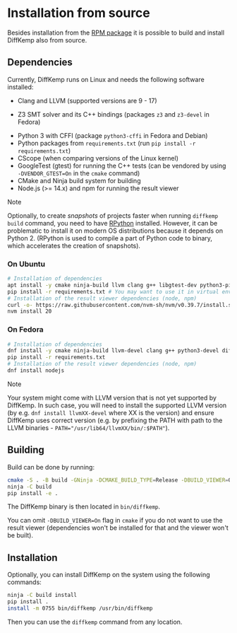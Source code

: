 # Installation from source

Besides installation from the [RPM package](https://copr.fedorainfracloud.org/coprs/viktormalik/diffkemp/)
it is possible to build and install DiffKemp also from source.

## Dependencies

Currently, DiffKemp runs on Linux and needs the following software installed:

- Clang and LLVM (supported versions are 9 - 17)
* Z3 SMT solver and its C++ bindings (packages `z3` and `z3-devel` in Fedora)
- Python 3 with CFFI (package `python3-cffi` in Fedora and Debian)
- Python packages from `requirements.txt` (run `pip install -r requirements.txt`)
- CScope (when comparing versions of the Linux kernel)
- GoogleTest (gtest) for running the C++ tests (can be vendored by using
  `-DVENDOR_GTEST=On` in the `cmake` command)
- CMake and Ninja build system for building
- Node.js (>= 14.x) and npm for running the result viewer

> [!NOTE]
> Optionally, to create *snapshots* of projects faster when running `diffkemp build`
> command, you need to have [RPython](https://rpython.readthedocs.io/en/latest/)
> installed. However, it can be problematic to install it on modern OS
> distributions because it depends on Python 2.
> (RPython is used to compile a part of Python code to binary, which accelerates
> the creation of snapshots).

### On Ubuntu

```sh
# Installation of dependencies
apt install -y cmake ninja-build llvm clang g++ libgtest-dev python3-pip python-is-python3 z3 z3-dev
pip install -r requirements.txt # You may want to use it in virtual environment
# Installation of the result viewer dependencies (node, npm)
curl -o- https://raw.githubusercontent.com/nvm-sh/nvm/v0.39.7/install.sh | bash
nvm install 20
```

### On Fedora

```sh
# Installation of dependencies
dnf install -y cmake ninja-build llvm-devel clang g++ python3-devel diffutils python3-pip gtest-devel z3 z3-devel
pip install -r requirements.txt
# Installation of the result viewer dependencies (node, npm)
dnf install nodejs
```

> [!NOTE]
> Your system might come with LLVM version that is not yet supported by
> DiffKemp. In such case, you will need to install the supported LLVM
> version (by e.g. `dnf install llvmXX-devel` where XX is the version) and
> ensure DiffKemp uses correct version (e.g. by prefixing the PATH with path
> to the LLVM binaries - `PATH="/usr/lib64/llvmXX/bin/:$PATH"`).

## Building

Build can be done by running:

```sh
cmake -S . -B build -GNinja -DCMAKE_BUILD_TYPE=Release -DBUILD_VIEWER=On
ninja -C build
pip install -e .
```

The DiffKemp binary is then located in `bin/diffkemp`.

You can omit `-DBUILD_VIEWER=On` flag in `cmake` if you do not want to use the
result viewer (dependencies won't be installed for that and the viewer won't be
built).

## Installation

Optionally, you can install DiffKemp on the system using the following commands:

```sh
ninja -C build install
pip install .
install -m 0755 bin/diffkemp /usr/bin/diffkemp
```

Then you can use the `diffkemp` command from any location.
